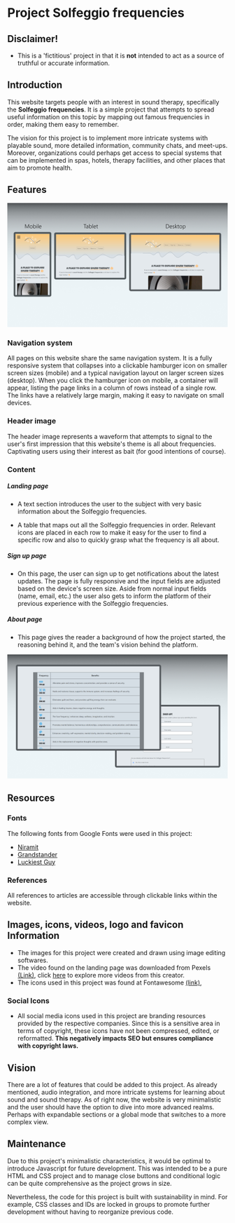 # Project Solfeggio frequencies 

## Disclaimer!
- This is a 'fictitious' project in that it is **not** intended to act as a source of truthful or accurate information.

## Introduction
This website targets people with an interest in sound therapy, specifically the **Solfeggio frequencies**. It is a simple project that attempts to spread useful information on this topic by mapping out famous frequencies in order, making them easy to remember.

The vision for this project is to implement more intricate systems with playable sound, more detailed information, community chats, and meet-ups. Moreover, organizations could perhaps get access to special systems that can be implemented in spas, hotels, therapy facilities, and other places that aim to promote health. 

## Features 

!["Different screensizes of the webpage"](assets/images/readMe/screensizes.jpg "Layout")

### Navigation system
All pages on this website share the same navigation system. It is a fully responsive system that collapses into a clickable hamburger icon on smaller screen sizes (mobile) and a typical navigation layout on larger screen sizes (desktop). When you click the hamburger icon on mobile, a container will appear, listing the page links in a column of rows instead of a single row. The links have a relatively large margin, making it easy to navigate on small devices.

### Header image
The header image represents a waveform that attempts to signal to the user's first impression that this website's theme is all about frequencies. Captivating users using their interest as bait (for good intentions of course).

### Content

##### Landing page
- A text section introduces the user to the subject with very basic information about the Solfeggio frequencies.

- A table that maps out all the Solfeggio frequencies in order. Relevant icons are placed in each row to make it easy for the user to find a specific row and also to quickly grasp what the frequency is all about.

##### Sign up page
- On this page, the user can sign up to get notifications about the latest updates. The page is fully responsive and the input fields are adjusted based on the device's screen size. Aside from normal input fields (name, email, etc.) the user also gets to inform the platform of their previous experience with the Solfeggio frequencies.

##### About page
- This page gives the reader a background of how the project started, the reasoning behind it, and the team's vision behind the platform.

!["The different pages and their conent"](assets/images/readMe/content.jpg "Content")

## Resources

### Fonts

The following fonts from Google Fonts were used in this project:

- [Niramit](https://fonts.google.com/specimen/Niramit)
- [Grandstander](https://fonts.google.com/specimen/Grandstander)
- [Luckiest Guy](https://fonts.google.com/specimen/Luckiest+Guy)

### References

All references to articles are accessible through clickable links within the website.

## Images, icons, videos, logo and favicon Information

- The images for this project were created and drawn using image editing softwares.
- The video found on the landing page was downloaded from Pexels [(Link)](https://www.pexels.com/video/vibrating-speaker-856298/), click [here](https://www.pexels.com/@pixabay/) to explore more videos from this creator.
- The icons used in this project was found at Fontawesome [(link)](https://fontawesome.com/),


### Social Icons

- All social media icons used in this project are branding resources provided by the respective companies. Since this is a sensitive area in terms of copyright, these icons have not been compressed, edited, or reformatted. **This negatively impacts SEO but ensures compliance with copyright laws.**

## Vision

There are a lot of features that could be added to this project. As already mentioned, audio integration, and more intricate systems for learning about sound and sound therapy. As of right now, the website is very minimalistic and the user should have the option to dive into more advanced realms. Perhaps with expandable sections or a global mode that switches to a more complex view.


## Maintenance 

Due to this project's minimalistic characteristics, it would be optimal to introduce Javascript for future development. This was intended to be a pure HTML and CSS project and to manage close buttons and conditional logic can be quite comprehensive as the project grows in size.

Nevertheless, the code for this project is built with sustainability in mind. For example, CSS classes and IDs are locked in groups to promote further development without having to reorganize previous code.










